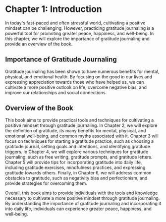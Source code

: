 Chapter 1: Introduction
=======================

In today's fast-paced and often stressful world, cultivating a positive mindset can be challenging. However, practicing gratitude journaling is a powerful tool for promoting greater peace, happiness, and well-being. In this chapter, we will explore the importance of gratitude journaling and provide an overview of the book.

Importance of Gratitude Journaling
----------------------------------

Gratitude journaling has been shown to have numerous benefits for mental, physical, and emotional health. By focusing on the good in our lives and expressing appreciation towards those who have helped us, we can cultivate a more positive outlook on life, overcome negative bias, and improve our relationships and social connections.

Overview of the Book
--------------------

This book aims to provide practical tools and techniques for cultivating a positive mindset through gratitude journaling. In Chapter 2, we will explore the definition of gratitude, its many benefits for mental, physical, and emotional well-being, and common myths associated with it. Chapter 3 will focus on techniques for starting a gratitude practice, such as choosing a gratitude journal, setting goals and intentions, and identifying gratitude triggers. In Chapter 4, we will explore various techniques for gratitude journaling, such as free writing, gratitude prompts, and gratitude letters. Chapter 5 will provide tips for incorporating gratitude into daily life, including gratitude exercises, mindfulness practices, and expressing gratitude towards others. Finally, in Chapter 6, we will address common obstacles to gratitude, such as negativity bias and perfectionism, and provide strategies for overcoming them.

Overall, this book aims to provide individuals with the tools and knowledge necessary to cultivate a more positive mindset through gratitude journaling. By understanding the importance of gratitude journaling and incorporating it into daily life, individuals can experience greater peace, happiness, and well-being.


